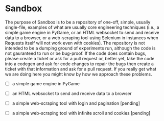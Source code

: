 # Sandbox

The purpose of Sandbox is to be a repository of one-off, simple, usually single-file, examples of what are usually core engineering techniques (i.e., a simple game engine in PyGame, or an HTML websocket to send and receive data to a browser, or a web-scraping tool using Selenium in instances when Requests itself will not work even with cookies). The repository is not intended to be a dumping ground of experiments run, although the code is not gauranteed to run or be bug-proof. If the code does contain bugs, please create a ticket or ask for a pull request or, better yet, take the code into a codegen and ask for code changes to repair the bugs then create a ticket with that information and ask for a pull request. If you really get what we are doing here you might know by how we approach these problems.

- [ ] a simple game engine in PyGame

- [ ] an HTML websocket to send and receive data to a browser

- [ ] a simple web-scraping tool with login and pagination [pending]

- [ ] a simple web-scraping tool with infinite scroll and cookies [pending] 

